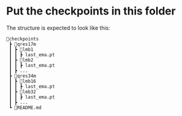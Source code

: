 # Put the checkpoints in this folder

The structure is expected to look like this:

```
📂checkpoints
 ┣ 📂qres17m
 ┃ ┣ 📂lmb1
 ┃ ┃ ┣ last_ema.pt
 ┃ ┣ 📂lmb2
 ┃ ┃ ┣ last_ema.pt
 ┃ ┣ ...
 ┣ 📂qres34m
 ┃ ┣ 📂lmb16
 ┃ ┃ ┣ last_ema.pt
 ┃ ┣ 📂lmb32
 ┃ ┃ ┣ last_ema.pt
 ┃ ┣ ...
 ┗ 📜README.md
```
